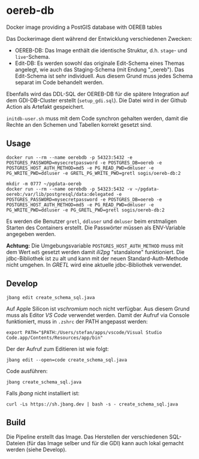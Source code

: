 # oereb-db
Docker image providing a PostGIS database with OEREB tables

Das Dockerimage dient während der Entwicklung verschiedenen Zwecken:

- OEREB-DB: Das Image enthält die identische Struktur, d.h. `stage`- und `live`-Schema.
- Edit-DB: Es werden sowohl das originale Edit-Schema eines Themas angelegt, wie auch das Staging-Schema (mit Endung "_oereb"). Das Edit-Schema ist sehr individuell. Aus diesem Grund muss jedes Schema separat im Code behandelt werden.

Ebenfalls wird das DDL-SQL der OEREB-DB für die spätere Integration auf dem GDI-DB-Cluster erstellt (`setup_gdi.sql`). Die Datei wird in der Github Action als Artefakt gespeichert.

`initdb-user.sh` muss mit dem Code synchron gehalten werden, damit die Rechte an den Schemen und Tabellen korrekt gesetzt sind.

## Usage

```
docker run --rm --name oerebdb -p 54323:5432 -e POSTGRES_PASSWORD=mysecretpassword -e POSTGRES_DB=oereb -e POSTGRES_HOST_AUTH_METHOD=md5 -e PG_READ_PWD=dmluser -e PG_WRITE_PWD=ddluser -e GRETL_PG_WRITE_PWD=gretl sogis/oereb-db:2
```

```
mkdir -m 0777 ~/pgdata-oereb
docker run --rm --name oerebdb -p 54323:5432 -v ~/pgdata-oereb:/var/lib/postgresql/data:delegated -e POSTGRES_PASSWORD=mysecretpassword -e POSTGRES_DB=oereb -e POSTGRES_HOST_AUTH_METHOD=md5 -e PG_READ_PWD=dmluser -e PG_WRITE_PWD=ddluser -e PG_GRETL_PWD=gretl sogis/oereb-db:2
```

Es werden die Benutzer `gretl`, `ddluser` und `dmluser` beim erstmaligen Starten des Containers erstellt. Die Passwörter müssen als ENV-Variable angegeben werden. 

**Achtung:** Die Umgebungsvariable `POSTGRES_HOST_AUTH_METHOD` muss mit dem Wert `md5` gesetzt werden damit _ili2pg_ "standalone" funktioniert. Die jdbc-Bibliothek ist zu alt und kann mit der neuen Standard-Auth-Methode nicht umgehen. In _GRETL_ wird eine aktuelle jdbc-Bibliothek verwendet.

## Develop

```
jbang edit create_schema_sql.java
```

Auf Apple Silicon ist _vschromium_ noch nicht verfügbar. Aus diesem Grund muss als Editor _VS Code_ verwendet werden. Damit der Aufruf via Console funktioniert, muss in `.zshrc` der PATH angepasst werden:

```
export PATH="$PATH:/Users/stefan/apps/vscode/Visual Studio Code.app/Contents/Resources/app/bin"
```

Der der Aufruf zum Editieren ist wie folgt:

```
jbang edit --open=code create_schema_sql.java
```

Code ausführen:

```
jbang create_schema_sql.java
```

Falls _jbang_ nicht installiert ist:

```
curl -Ls https://sh.jbang.dev | bash -s - create_schema_sql.java
```

## Build 

Die Pipeline erstellt das Image. Das Herstellen der verschiedenen SQL-Dateien (für das Image selber und für die GDI) kann auch lokal gemacht werden (siehe Develop).


